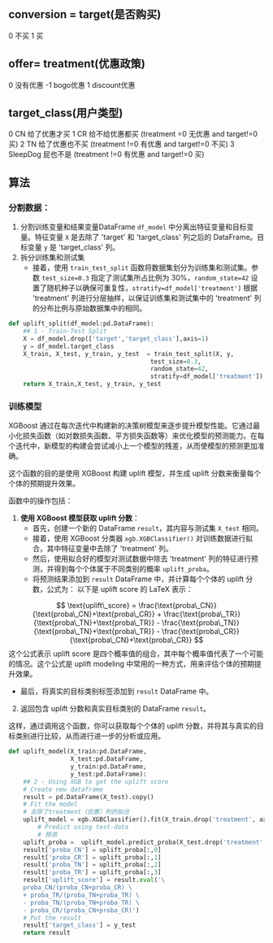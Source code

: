 ## conversion = target(是否购买)
0 不买
1 买

## offer= treatment(优惠政策)
0 没有优惠
-1 bogo优惠
1 discount优惠

## target_class(用户类型)
0  CN 给了优惠才买
1   CR 给不给优惠都买  (treatment =0 无优惠 and target!=0 买)
2   TN 给了优惠也不买 (treatment !=0 有优惠 and target!=0 不买)
3   SleepDog 屁也不是 (treatment !=0 有优惠 and target!=0 买)


## 算法
### 分割数据：
1. 分割训练变量和结果变量DataFrame 
	`df_model` 中分离出特征变量和目标变量。特征变量 `X` 是去除了 'target' 和 'target_class' 列之后的 DataFrame。目标变量 `y` 是 'target_class' 列。
2. 拆分训练集和测试集
   - 接着，使用 `train_test_split` 函数将数据集划分为训练集和测试集。参数 `test_size=0.3` 指定了测试集所占比例为 30%，`random_state=42` 设置了随机种子以确保可重复性，`stratify=df_model['treatment']` 根据 'treatment' 列进行分层抽样，以保证训练集和测试集中的 'treatment' 列的分布比例与原始数据集中的相同。
```python
def uplift_split(df_model:pd.DataFrame):
    ## 1 - Train-Test Split
    X = df_model.drop(['target','target_class'],axis=1)
    y = df_model.target_class
    X_train, X_test, y_train, y_test  = train_test_split(X, y,
                                       test_size=0.3,
                                       random_state=42,
                                       stratify=df_model['treatment'])
    return X_train,X_test, y_train, y_test
```

### 训练模型
XGBoost 通过在每次迭代中构建新的决策树模型来逐步提升模型性能。它通过最小化损失函数（如对数损失函数、平方损失函数等）来优化模型的预测能力。在每个迭代中，新模型的构建会尝试减小上一个模型的残差，从而使模型的预测更加准确。

这个函数的目的是使用 XGBoost 构建 uplift 模型，并生成 uplift 分数来衡量每个个体的预期提升效果。

函数中的操作包括：

1. **使用 XGBoost 模型获取 uplift 分数**：
   - 首先，创建一个新的 DataFrame `result`，其内容与测试集 `X_test` 相同。
   - 接着，使用 XGBoost 分类器 `xgb.XGBClassifier()` 对训练数据进行拟合，其中特征变量中去除了 'treatment' 列。
   - 然后，使用拟合好的模型对测试数据中除去 'treatment' 列的特征进行预测，并得到每个个体属于不同类别的概率 `uplift_proba`。
   - 将预测结果添加到 `result` DataFrame 中，并计算每个个体的 uplift 分数，公式为：
以下是 uplift score 的 LaTeX 表示：

$$
\text{uplift\_score} = \frac{\text{proba\_CN}}{\text{proba\_CN}+\text{proba\_CR}} + \frac{\text{proba\_TR}}{\text{proba\_TN}+\text{proba\_TR}} - \frac{\text{proba\_TN}}{\text{proba\_TN}+\text{proba\_TR}} - \frac{\text{proba\_CR}}{\text{proba\_CN}+\text{proba\_CR}}
$$
这个公式表示 uplift score 是四个概率值的组合，其中每个概率值代表了一个可能的情况。这个公式是 uplift modeling 中常用的一种方式，用来评估个体的预期提升效果。
- 最后，将真实的目标类别标签添加到 `result` DataFrame 中。
2. 返回包含 uplift 分数和真实目标类别的 DataFrame `result`。

这样，通过调用这个函数，你可以获取每个个体的 uplift 分数，并将其与真实的目标类别进行比较，从而进行进一步的分析或应用。

```python
def uplift_model(X_train:pd.DataFrame,
                 X_test:pd.DataFrame,
                 y_train:pd.DataFrame,
                 y_test:pd.DataFrame):
    ## 2 - Using XGB to get the uplift score
    # Create new dataframe
    result = pd.DataFrame(X_test).copy()    
    # Fit the model
    # 去除了treatment（优惠）列的拟合
    uplift_model = xgb.XGBClassifier().fit(X_train.drop('treatment', axis=1), y_train)
        # Predict using test-data
        # 预测
    uplift_proba =  uplift_model.predict_proba(X_test.drop('treatment', axis=1))
    result['proba_CN'] = uplift_proba[:,0] 
    result['proba_CR'] = uplift_proba[:,1] 
    result['proba_TN'] = uplift_proba[:,2] 
    result['proba_TR'] = uplift_proba[:,3]
    result['uplift_score'] = result.eval('\
    proba_CN/(proba_CN+proba_CR) \
    + proba_TR/(proba_TN+proba_TR) \
    - proba_TN/(proba_TN+proba_TR) \
    - proba_CR/(proba_CN+proba_CR)')  
    # Put the result 
    result['target_class'] = y_test
    return result
```